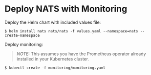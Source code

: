 # Deploy NATS with Monitoring

Deploy the Helm chart with included values file:
```
$ helm install nats nats/nats -f values.yaml --namespace=nats --create-namespace
```
Deploy monitoring:
>_NOTE:_ This assumes you have the Prometheus operator already installed in your Kubernetes cluster.
```
$ kubectl create -f monitoring/monitoring.yaml
```